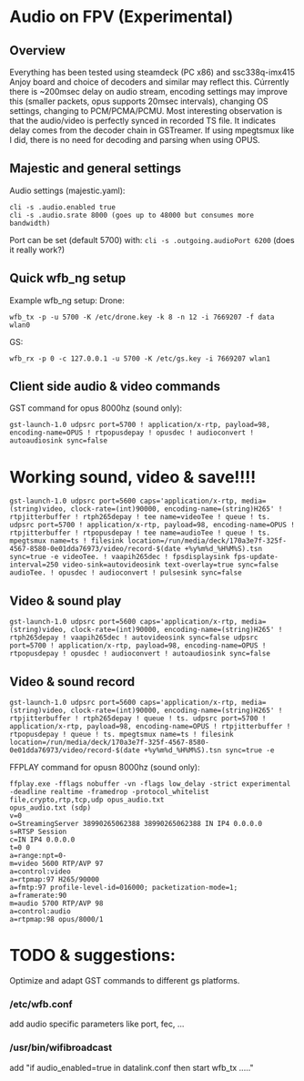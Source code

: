# Audio on FPV (Experimental)

## Overview
Everything has been tested using steamdeck (PC x86) and ssc338q-imx415 Anjoy board and choice of decoders and similar may reflect this.
Cúrrently there is ~200msec delay on audio stream, encoding settings may improve this (smaller packets, opus supports 20msec intervals), changing OS settings, changing to PCM/PCMA/PCMU.
Most interesting observation is that the audio/video is perfectly synced in recorded TS file. It indicates delay comes from the decoder chain in GSTreamer. 
If using mpegtsmux like I did, there is no need for decoding and parsing when using OPUS.

## Majestic and general settings
Audio settings (majestic.yaml):
```
cli -s .audio.enabled true
cli -s .audio.srate 8000 (goes up to 48000 but consumes more bandwidth)
```
Port can be set (default 5700) with:
`cli -s .outgoing.audioPort 6200` (does it really work?)

## Quick wfb_ng setup
Example wfb_ng setup:
Drone:
```
wfb_tx -p -u 5700 -K /etc/drone.key -k 8 -n 12 -i 7669207 -f data wlan0
```
GS:
```
wfb_rx -p 0 -c 127.0.0.1 -u 5700 -K /etc/gs.key -i 7669207 wlan1
```

## Client side audio & video commands
GST command for opus 8000hz (sound only):
```
gst-launch-1.0 udpsrc port=5700 ! application/x-rtp, payload=98, encoding-name=OPUS ! rtpopusdepay ! opusdec ! audioconvert ! autoaudiosink sync=false
```

# Working sound, video & save!!!!
```
gst-launch-1.0 udpsrc port=5600 caps='application/x-rtp, media=(string)video, clock-rate=(int)90000, encoding-name=(string)H265' ! rtpjitterbuffer ! rtph265depay ! tee name=videoTee ! queue ! ts. udpsrc port=5700 ! application/x-rtp, payload=98, encoding-name=OPUS ! rtpjitterbuffer ! rtpopusdepay ! tee name=audioTee ! queue ! ts. mpegtsmux name=ts ! filesink location=/run/media/deck/170a3e7f-325f-4567-8580-0e01dda76973/video/record-$(date +%y%m%d_%H%M%S).tsn sync=true -e videoTee. ! vaapih265dec ! fpsdisplaysink fps-update-interval=250 video-sink=autovideosink text-overlay=true sync=false audioTee. ! opusdec ! audioconvert ! pulsesink sync=false
```

## Video & sound play
```
gst-launch-1.0 udpsrc port=5600 caps='application/x-rtp, media=(string)video, clock-rate=(int)90000, encoding-name=(string)H265' ! rtph265depay ! vaapih265dec ! autovideosink sync=false udpsrc port=5700 ! application/x-rtp, payload=98, encoding-name=OPUS ! rtpopusdepay ! opusdec ! audioconvert ! autoaudiosink sync=false
```

## Video & sound record
```
gst-launch-1.0 udpsrc port=5600 caps='application/x-rtp, media=(string)video, clock-rate=(int)90000, encoding-name=(string)H265' ! rtpjitterbuffer ! rtph265depay ! queue ! ts. udpsrc port=5700 ! application/x-rtp, payload=98, encoding-name=OPUS ! rtpjitterbuffer ! rtpopusdepay ! queue ! ts. mpegtsmux name=ts ! filesink location=/run/media/deck/170a3e7f-325f-4567-8580-0e01dda76973/video/record-$(date +%y%m%d_%H%M%S).tsn sync=true -e
```

FFPLAY command for opusn 8000hz (sound only):
```
ffplay.exe -fflags nobuffer -vn -flags low_delay -strict experimental -deadline realtime -framedrop -protocol_whitelist file,crypto,rtp,tcp,udp opus_audio.txt
opus_audio.txt (sdp)
v=0
o=StreamingServer 38990265062388 38990265062388 IN IP4 0.0.0.0
s=RTSP Session
c=IN IP4 0.0.0.0
t=0 0
a=range:npt=0-
m=video 5600 RTP/AVP 97
a=control:video
a=rtpmap:97 H265/90000
a=fmtp:97 profile-level-id=016000; packetization-mode=1; 
a=framerate:90
m=audio 5700 RTP/AVP 98
a=control:audio
a=rtpmap:98 opus/8000/1
```

# TODO & suggestions:
Optimize and adapt GST commands to different gs platforms.

### /etc/wfb.conf 
add audio specific parameters like port, fec, ...

### /usr/bin/wifibroadcast
add "if audio_enabled=true in datalink.conf then start wfb_tx ....."

